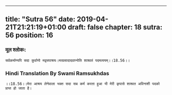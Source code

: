 
---
title: "Sutra 56"
date: 2019-04-21T21:21:19+01:00
draft: false
chapter: 18
sutra: 56
position: 16
---
### मूल श्लोकः:
```
सर्वकर्माण्यपि सदा कुर्वाणो मद्व्यपाश्रयः।मत्प्रसादादवाप्नोति शाश्वतं पदमव्ययम्।।18.56।।

```

### Hindi Translation By Swami Ramsukhdas
```
।।18.56।।मेरा आश्रय लेनेवाला भक्त सदा सब कर्म करता हुआ भी मेरी कृपासे शाश्वत अविनाशी पदको प्राप्त हो जाता है।

```

